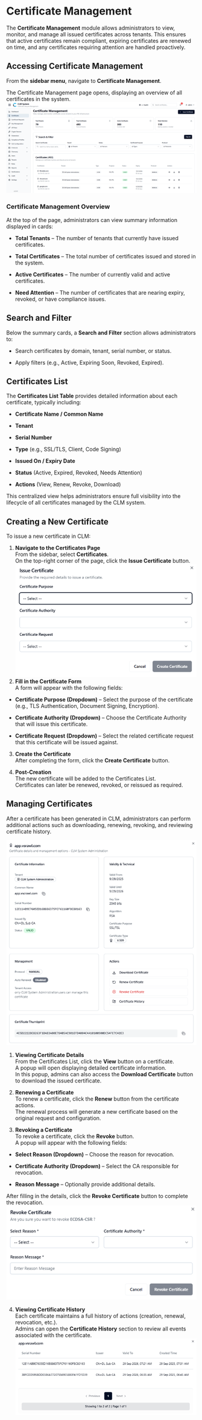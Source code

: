 # Certificate Management

The **Certificate Management** module allows administrators to view, monitor, and manage all issued certificates across tenants. This ensures that active certificates remain compliant, expiring certificates are renewed on time, and any certificates requiring attention are handled proactively.

## Accessing Certificate Management

From the **sidebar menu**, navigate to **Certificate Management**.

The Certificate Management page opens, displaying an overview of all certificates in the system.
![Certificate Management Page Overview](images/certificate_management_page_overview.png)

### Certificate Management Overview

At the top of the page, administrators can view summary information displayed in cards:

- **Total Tenants** – The number of tenants that currently have issued certificates.
    
- **Total Certificates** – The total number of certificates issued and stored in the system.
    
- **Active Certificates** – The number of currently valid and active certificates.
    
- **Need Attention** – The number of certificates that are nearing expiry, revoked, or have compliance issues.

## Search and Filter

Below the summary cards, a **Search and Filter** section allows administrators to:

- Search certificates by domain, tenant, serial number, or status.
    
- Apply filters (e.g., Active, Expiring Soon, Revoked, Expired).


## Certificates List

The **Certificates List Table** provides detailed information about each certificate, typically including:

- **Certificate Name / Common Name**
    
- **Tenant**
    
- **Serial Number**
    
- **Type** (e.g., SSL/TLS, Client, Code Signing)
    
- **Issued On / Expiry Date**
    
- **Status** (Active, Expired, Revoked, Needs Attention)
    
- **Actions** (View, Renew, Revoke, Download)
    

This centralized view helps administrators ensure full visibility into the lifecycle of all certificates managed by the CLM system.

## Creating a New Certificate

To issue a new certificate in CLM:

1. **Navigate to the Certificates Page**  
    From the sidebar, select **Certificates**.  
    On the top-right corner of the page, click the **Issue Certificate** button.
![Create Certificate Form](images/create_certificate_form.png)
2. **Fill in the Certificate Form**  
    A form will appear with the following fields:
    

- **Certificate Purpose (Dropdown)** – Select the purpose of the certificate (e.g., TLS Authentication, Document Signing, Encryption).
    
- **Certificate Authority (Dropdown)** – Choose the Certificate Authority that will issue this certificate.
    
- **Certificate Request (Dropdown)** – Select the related certificate request that this certificate will be issued against.
    

3. **Create the Certificate**  
    After completing the form, click the **Create Certificate** button.
    
4. **Post-Creation**  
    The new certificate will be added to the Certificates List.  
    Certificates can later be renewed, revoked, or reissued as required.


## Managing Certificates

After a certificate has been generated in CLM, administrators can perform additional actions such as downloading, renewing, revoking, and reviewing certificate history.

![Manage Certificates](images/manage_certificates.png)

1. **Viewing Certificate Details**  
    From the Certificates List, click the **View** button on a certificate.  
    A popup will open displaying detailed certificate information.  
    In this popup, admins can also access the **Download Certificate** button to download the issued certificate.
    
2. **Renewing a Certificate**  
    To renew a certificate, click the **Renew** button from the certificate actions.  
    The renewal process will generate a new certificate based on the original request and configuration.
    
3. **Revoking a Certificate**  
    To revoke a certificate, click the **Revoke** button.  
    A popup will appear with the following fields:
    

- **Select Reason (Dropdown)** – Choose the reason for revocation.
    
- **Certificate Authority (Dropdown)** – Select the CA responsible for revocation.
    
- **Reason Message** – Optionally provide additional details.
    

After filling in the details, click the **Revoke Certificate** button to complete the revocation.
![Certificate Details Page](images/certificate_details_page.png)

4. **Viewing Certificate History**  
    Each certificate maintains a full history of actions (creation, renewal, revocation, etc.).  
    Admins can open the **Certificate History** section to review all events associated with the certificate.
    ![Certificate Renewal Workflow](images/certificate_renewal_workflow.png)







